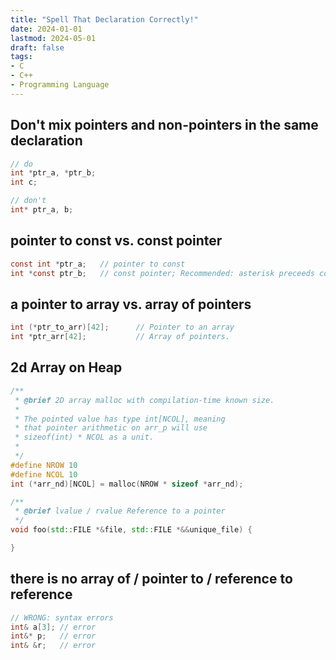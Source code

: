 ```yaml
---
title: "Spell That Declaration Correctly!"
date: 2024-01-01
lastmod: 2024-05-01
draft: false
tags:
- C
- C++
- Programming Language
---
```


## Don't mix pointers and non-pointers in the same declaration

```c
// do
int *ptr_a, *ptr_b;
int c;

// don't
int* ptr_a, b;
```


## pointer to const vs. const pointer

```c
const int *ptr_a;	// pointer to const
int *const ptr_b;	// const pointer; Recommended: asterisk preceeds const immediately
```

## a pointer to array vs. array of pointers

```c
int (*ptr_to_arr)[42];      // Pointer to an array
int *ptr_arr[42];           // Array of pointers.
```

## 2d Array on Heap

```c
/**
 * @brief 2D array malloc with compilation-time known size.
 *
 * The pointed value has type int[NCOL], meaning
 * that pointer arithmetic on arr_p will use
 * sizeof(int) * NCOL as a unit.
 * 
 */
#define NROW 10
#define NCOL 10
int (*arr_nd)[NCOL] = malloc(NROW * sizeof *arr_nd);
```

```c++
/**
 * @brief lvalue / rvalue Reference to a pointer
 */
void foo(std::FILE *&file, std::FILE *&&unique_file) {

}
```

## there is no array of / pointer to / reference to reference

```c++
// WRONG: syntax errors
int& a[3]; // error
int&* p;   // error
int& &r;   // error
```